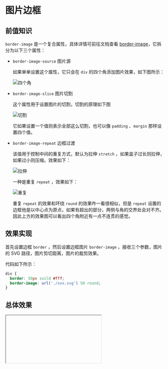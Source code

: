 # 图片边框

## 前值知识

`border-image` 是一个复合属性，具体详情可前往文档查看 [border-image](https://developer.mozilla.org/zh-CN/docs/Web/CSS/border-image)，它拆分为以下三个属性：

- `border-image-source` 图片源

  如果单单设置这个属性，它只会在 `div` 的四个角添加图片效果，如下图所示：

  ![四个角](https://pic.imgdb.cn/item/670f7510d29ded1a8c04cf4d.png)

- `border-image-slice` 图片切割

  这个属性用于设置图片的切割，切割的原理如下图

  ![切割](https://pic.imgdb.cn/item/670f75a8d29ded1a8c053d3a.png)

  它如果设置一个值则表示全部这么切割，也可以像 `padding` 、`margin` 那样设置四个值。

- `border-image-repeat` 边框过渡

  该值用于控制中间的重复方式，默认为拉伸 `stretch` ，如果盒子过长则拉伸，如果过小则压缩。效果如下：

  ![拉伸](https://pic.imgdb.cn/item/670f76a1d29ded1a8c05ff40.png)

  一种是重复 `repeat` ，效果如下：

  ![重复](https://pic.imgdb.cn/item/670f76f5d29ded1a8c0639c0.png)

  重复 `repeat` 的效果和环绕 `round` 的效果咋一看很相似，但是 `repeat` 设置的边框他是以中心点为原点，如果有超出的部分，两侧与角的交界处会对不齐。因此上方的效果图可以看出四个角附近有一点不连贯的感觉。


## 效果实现

首先设置边框 `border` ，然后设置边框图片 `border-image` ，接收三个参数，图片的 SVG 路径，图片剪切距离，图片的裁剪效果。

代码如下所示：

```css
div {
  border: 50px soild #fff;
  border-image: url('./xxx.svg') 50 round;
}
```

## 总体效果
<Iframe url="https://duyidao.github.io/blogweb/#/detail/css/imageBorder" />